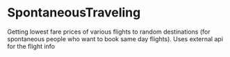 # SpontaneousTraveling
Getting lowest fare prices of various flights to random destinations (for spontaneous people who want to book same day flights). Uses external api for the flight info
